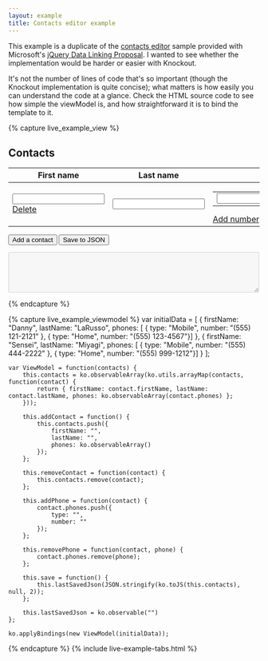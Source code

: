 ```yaml
---
layout: example
title: Contacts editor example
---
```


This example is a duplicate of the <a href="http://github.com/nje/jquery-datalink">contacts editor</a> sample provided with Microsoft's <a href='http://wiki.github.com/nje/jquery-datalink/jquery-data-linking-proposal'>jQuery Data Linking Proposal</a>. I wanted to see whether the implementation would be harder or easier with Knockout. 

It's not the number of lines of code that's so important (though the Knockout implementation is quite concise); what matters is how easily you can understand the code at a glance. Check the HTML source code to see how simple the viewModel is, and how straightforward it is to bind the template to it.

<style type="text/css">
    .liveExample TR { vertical-align: top; }
    .liveExample TABLE, .liveExample TD, .liveExample TH { padding: 0.2em; border-width: 0; margin: 0; }
    .liveExample TD A { font-size: 0.8em; text-decoration: none; }
    .liveExample table.contactsEditor > tbody > TR { border-bottom: 1px solid silver; }
    .liveExample td input { width: 8em; }
</style>

{% capture live_example_view %} 
<h2>Contacts</h2>
<div id='contactsList'>
    <table class='contactsEditor'>
        <tr>
            <th>First name</th>
            <th>Last name</th>
            <th>Phone numbers</th>
        </tr>
        <tbody data-bind="foreach: contacts">
            <tr>
                <td>
                    <input data-bind='value: firstName' />
                    <div><a href='#' data-bind='click: function() { $root.removeContact($data); }'>Delete</a></div>
                </td>
                <td><input data-bind='value: lastName' /></td>
                <td>
                    <table>
                        <tbody data-bind="foreach: phones">
                            <tr>
                                <td><input data-bind='value: type' /></td>
                                <td><input data-bind='value: number' /></td>
                                <td><a href='#' data-bind='click: function() { $root.removePhone($parent, $data); }'>Delete</a></td>
                            </tr>
                        </tbody>
                    </table>
                    <a href='#' data-bind='click: function() { $root.addPhone($data); }'>Add number</a>
                </td>
            </tr>
        </tbody>
    </table>
</div>

<p>
    <button data-bind='click: addContact'>Add a contact</button>
    <button data-bind='click: save, enable: contacts().length > 0'>Save to JSON</button>
</p>

<textarea data-bind='value: lastSavedJson' rows='5' cols='60' disabled='disabled'> </textarea>
{% endcapture %}

{% capture live_example_viewmodel %}
    var initialData = [
        { firstName: "Danny", lastName: "LaRusso", phones: [
            { type: "Mobile", number: "(555) 121-2121" },
            { type: "Home", number: "(555) 123-4567"}]
        },
        { firstName: "Sensei", lastName: "Miyagi", phones: [
            { type: "Mobile", number: "(555) 444-2222" },
            { type: "Home", number: "(555) 999-1212"}]
        }
    ];

    var ViewModel = function(contacts) {
        this.contacts = ko.observableArray(ko.utils.arrayMap(contacts, function(contact) {
            return { firstName: contact.firstName, lastName: contact.lastName, phones: ko.observableArray(contact.phones) };
        }));

        this.addContact = function() {
            this.contacts.push({
                firstName: "",
                lastName: "",
                phones: ko.observableArray()
            });
        };

        this.removeContact = function(contact) {
            this.contacts.remove(contact);
        };

        this.addPhone = function(contact) {
            contact.phones.push({
                type: "",
                number: ""
            });
        };

        this.removePhone = function(contact, phone) {
            contact.phones.remove(phone);
        };

        this.save = function() {
            this.lastSavedJson(JSON.stringify(ko.toJS(this.contacts), null, 2));
        };

        this.lastSavedJson = ko.observable("")
    };

    ko.applyBindings(new ViewModel(initialData));
{% endcapture %}
{% include live-example-tabs.html %}
